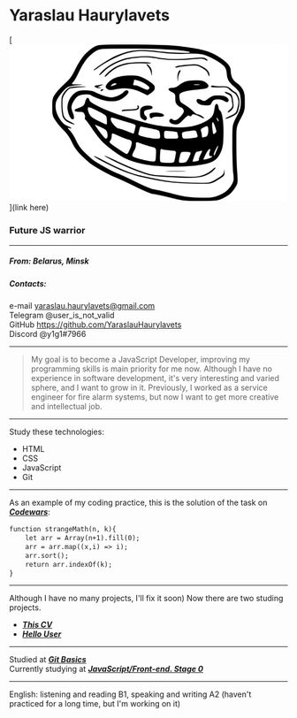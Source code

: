 
# Yaraslau Haurylavets

[![No face found](/TrollFace.jpg "Click to see foto")](link here)

### Future JS warrior

************************************
##### From: Belarus, Minsk            
##### Contacts:                
e-mail yaraslau.haurylavets@gmail.com                  
Telegram @user_is_not_valid                 
GitHub https://github.com/YaraslauHaurylavets                
Discord @y1g1#7966   
                
*********************************

>My goal is to become a JavaScript Developer, improving my programming skills is main priority
for me now. Although I have no experience in software development, it's very interesting and varied
sphere, and I want to grow in it. Previously, I worked as a service engineer for fire alarm systems,
but now I want to get more creative and intellectual job.

***********************************
Study these technologies:
* HTML
* CSS
* JavaScript
* Git
*****************************************
As an example of my coding practice, this is the solution of the task on ***[Codewars](https://www.codewars.com/kata/604517d65b464d000d51381f)***:
```
function strangeMath(n, k){
    let arr = Array(n+1).fill(0);
    arr = arr.map((x,i) => i);
    arr.sort();
    return arr.indexOf(k);
} 
```
*******************************
Although I have no many projects, I'll fix it soon)
Now there are two studing projects.  
- ***[This CV](https://yaraslauhaurylavets.github.io/trial/cv/)***
- ***[Hello User](https://yaraslauhaurylavets.github.io/git_sandbox/)***
**********************************
Studied at ***[Git Basics](https://learn.epam.com/detailsPage?id=16d7f2e7-cc80-4870-928e-400723f732bb)***                                     
Currently studying at ***[JavaScript/Front-end. Stage 0](https://rs.school/js-stage0/)***                                
*********************************
English: listening and reading B1, speaking and writing A2 (haven't practiced for a long time, but I'm working on it)





 
 

